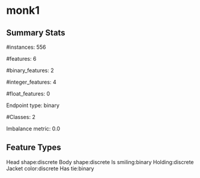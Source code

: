 # monk1

## Summary Stats

#instances: 556

#features: 6

  #binary_features: 2

  #integer_features: 4

  #float_features: 0

Endpoint type: binary

#Classes: 2

Imbalance metric: 0.0

## Feature Types

 Head shape:discrete
Body shape:discrete
Is smiling:binary
Holding:discrete
Jacket color:discrete
Has tie:binary

